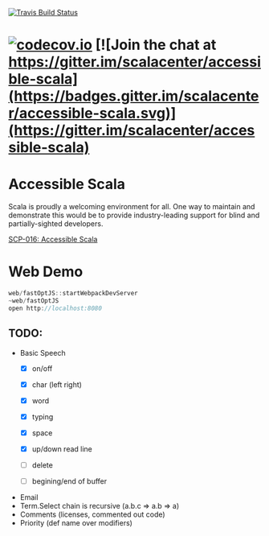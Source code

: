 [![Travis Build Status](https://travis-ci.org/scalacenter/accessible-scala.svg?branch=master)](https://travis-ci.org/scalacenter/accessible-scala)
<!-- [![AppVeyor Build status](https://ci.appveyor.com/api/projects/status/u7o2296k904lnwyc/branch/master?svg=true)](https://ci.appveyor.com/project/scalacenter/accessible-scala/branch/master) -->
[![codecov.io](http://codecov.io/github/scalacenter/accessible-scala/coverage.svg?branch=master)](http://codecov.io/github/scalacenter/accessible-scala?branch=master)
[![Join the chat at https://gitter.im/scalacenter/accessible-scala](https://badges.gitter.im/scalacenter/accessible-scala.svg)](https://gitter.im/scalacenter/accessible-scala)
========

# Accessible Scala

Scala is proudly a welcoming environment for all. One way to maintain and demonstrate this would be to provide industry-leading support for blind and partially-sighted developers.

[SCP-016: Accessible Scala](https://github.com/scalacenter/advisoryboard/blob/master/proposals/016-verbal-descriptions.md)

# Web Demo

```scala
web/fastOptJS::startWebpackDevServer
~web/fastOptJS
open http://localhost:8080
```

## TODO:

* Basic Speech
  * [X] on/off
  * [X] char (left right)
  * [X] word
  * [X] typing
  * [x] space
  * [x] up/down read line

  * [ ] delete
  * [ ] begining/end of buffer

* Email
* Term.Select chain is recursive (a.b.c => a.b => a)
* Comments (licenses, commented out code)
* Priority (def name over modifiers)


